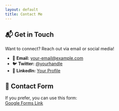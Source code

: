 ```yaml
---
layout: default
title: Contact Me
---
```


## 📬 Get in Touch  
Want to connect? Reach out via email or social media!  

- 📧 **Email:** [your-email@example.com](mailto:your-email@example.com)  
- 🐦 **Twitter:** [@yourhandle](https://twitter.com/yourhandle)  
- 💼 **LinkedIn:** [Your Profile](https://linkedin.com/in/yourprofile)  

## 🔹 Contact Form  
If you prefer, you can use this form:  
[Google Forms Link](https://forms.google.com/)  
